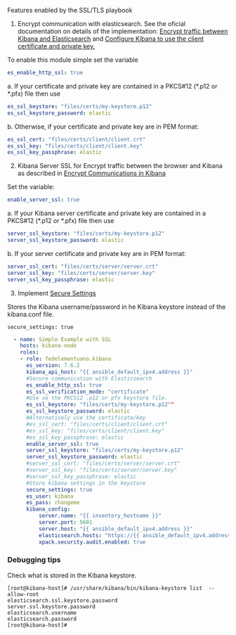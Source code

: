 Features enabled by the SSL/TLS playbook
1. Encrypt communication with elasticsearch.
See the oficial documentation on details of the implementation: 
[Encrypt traffic between Kibana and Elasticsearch](https://www.elastic.co/guide/en/kibana/current/configuring-tls.html#configuring-tls-kib-es)
and [Configure Kibana to use the client certificate and private key.](https://www.elastic.co/guide/en/kibana/current/elasticsearch-mutual-tls.html)

To enable this module simple set the variable
```yaml
es_enable_http_ssl: true
```

       
a. If your certificate and private key are contained in a PKCS#12 (*.p12 or *.pfx) file then use 
```yaml
es_ssl_keystore: "files/certs/my-keystore.p12"
es_ssl_keystore_password: elastic
```
b. Otherwise, if your certificate and private key are in PEM format:
```yaml
es_ssl_cert: "files/certs/client/client.crt"
es_ssl_key: "files/certs/client/client.key"
es_ssl_key_passphrase: elastic
```         


2. Kibana Server SSL for Encrypt traffic between the browser and Kibana
                          as described in [Encrypt Communications in Kibana](https://www.elastic.co/guide/en/kibana/current/configuring-tls.html)

Set the variable:
```yaml
enable_server_ssl: true
```                          
a. If your Kibana server certificate and private key are contained in a PKCS#12  (*.p12 or *.pfx) file then use

```yaml
server_ssl_keystore: "files/certs/my-keystore.p12"
server_ssl_keystore_password: elastic
```

b. If your server certificate and private key are in PEM format:
```yaml
server_ssl_cert: "files/certs/server/server.crt"
server_ssl_key: "files/certs/server/server.key"
server_ssl_key_passphrase: elastic
```                    
3. Implement [Secure Settings](https://www.elastic.co/guide/en/kibana/current/secure-settings.html)

Stores the Kibana username/password in he Kibana keystore instead of the kibana.conf file.

`secure_settings: true`

```yaml
  - name: Simple Example with SSL 
    hosts: kibana-node
    roles:
    - role: fedelemantuano.kibana
      es_version: 7.6.2
      kibana_api_host: "{{ ansible_default_ipv4.address }}"
      #Secure communication with Elasticsearch
      es_enable_http_ssl: true
      es_ssl_verification_mode: "certificate"
      #Use se the PKCS12 .p12 or pfx keystore file.
      es_ssl_keystore: "files/certs/my-keystore.p12""
      es_ssl_keystore_password: elastic
      #Alternatively use the certificate/key 
      #es_ssl_cert: "files/certs/client/client.crt"
      #es_ssl_key: "files/certs/client/client.key"
      #es_ssl_key_passphrase: elastic
      enable_server_ssl: true
      server_ssl_keystore: "files/certs/my-keystore.p12"
      server_ssl_keystore_password: elastic
      #server_ssl_cert: "files/certs/server/server.crt"
      #server_ssl_key: "files/certs/server/server.key"
      #server_ssl_key_passphrase: elastic
      #Store kibana settings in the keystore
      secure_settings: true
      es_user: kibana
      es_pass: changeme
      kibana_config:
          server.name: "{{ inventory_hostname }}"
          server.port: 5601
          server.host: "{{ ansible_default_ipv4.address }}"
          elasticsearch.hosts: "https://{{ ansible_default_ipv4.address }}:9200"
          xpack.security.audit.enabled: true


```

### Debugging tips

Check what is stored in the Kibana keystore. 
```shell script
[root@kibana-host]# /usr/share/kibana/bin/kibana-keystore list  --allow-root
elasticsearch.ssl.keystore.password
server.ssl.keystore.password
elasticsearch.username
elasticsearch.password
[root@kibana-host]#
``` 
